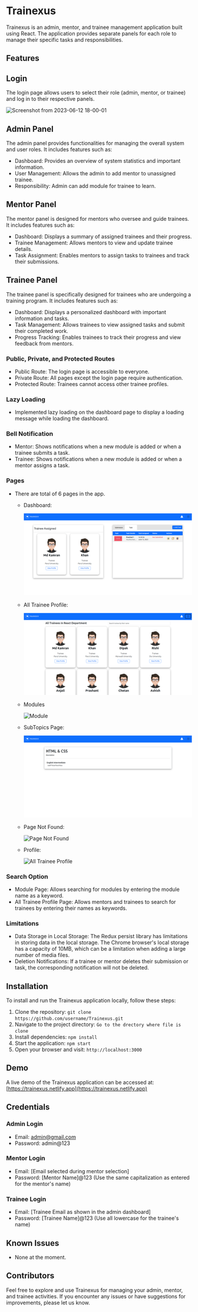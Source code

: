# Trainexus

Trainexus is an admin, mentor, and trainee management application built using React. The application provides separate panels for each role to manage their specific tasks and responsibilities.

## Features

## Login

The login page allows users to select their role (admin, mentor, or trainee) and log in to their respective panels.

![Screenshot from 2023-06-12 18-00-01](https://github.com/mdkamran25/Role-based-managaement/assets/122250114/45e40ccf-09a1-4126-9675-58388beae233)

## Admin Panel

The admin panel provides functionalities for managing the overall system and user roles. It includes features such as:

- Dashboard: Provides an overview of system statistics and important information.
- User Management: Allows the admin to add mentor to unassigned trainee.
- Responsibility: Admin can add module for trainee to learn.

## Mentor Panel

The mentor panel is designed for mentors who oversee and guide trainees. It includes features such as:

- Dashboard: Displays a summary of assigned trainees and their progress.
- Trainee Management: Allows mentors to view and update trainee details.
- Task Assignment: Enables mentors to assign tasks to trainees and track their submissions.


## Trainee Panel

The trainee panel is specifically designed for trainees who are undergoing a training program. It includes features such as:

- Dashboard: Displays a personalized dashboard with important information and tasks.
- Task Management: Allows trainees to view assigned tasks and submit their completed work.
- Progress Tracking: Enables trainees to track their progress and view feedback from mentors.


### Public, Private, and Protected Routes

- Public Route: The login page is accessible to everyone.
- Private Route: All pages except the login page require authentication.
- Protected Route: Trainees cannot access other trainee profiles.

### Lazy Loading

- Implemented lazy loading on the dashboard page to display a loading message while loading the dashboard.

### Bell Notification

- Mentor: Shows notifications when a new module is added or when a trainee submits a task.
- Trainee: Shows notifications when a new module is added or when a mentor assigns a task.

### Pages
- There are total of 6 pages in the app.
    - Dashboard: 

         <picture>
          <img src="https://github.com/MdKAMRAN7255/Screenshot/blob/67c67794f2302ecefc5ef355c27ee85dbeada9d3/Screenshot%20from%202023-06-12%2018-19-01.png" alt="Dashboard" >
         </picture>

    - All Trainee Profile: 

      <picture>
        <img src="https://github.com/MdKAMRAN7255/Screenshot/blob/e3ab7e814df3d954e4f1a60bcd3b63345863d67a/Screenshot%20from%202023-06-12%2018-28-11.png" alt="All Trainee Profile" >
      </picture>

    - Modules

      <picture>
        <img src="" alt="Module" >
      </picture>

    - SubTopics Page: 

      <picture>
        <img src="https://github.com/MdKAMRAN7255/Screenshot/blob/fcb8c94a9a2639ee2bbb252a77c648b843708c50/Screenshot%20from%202023-06-12%2018-32-05.png" alt="sub topcics" >
      </picture>

    - Page Not Found: 

      <picture>
        <img src="" alt="Page Not Found" >
      </picture>

    - Profile: 
 
      <picture>
        <img src="" alt="All Trainee Profile" >
      </picture>


### Search Option

- Module Page: Allows searching for modules by entering the module name as a keyword.
- All Trainee Profile Page: Allows mentors and trainees to search for trainees by entering their names as keywords.



### Limitations

- Data Storage in Local Storage: The Redux persist library has limitations in storing data in the local storage. The Chrome browser's local storage has a capacity of 10MB, which can be a limitation when adding a large number of media files.
- Deletion Notifications: If a trainee or mentor deletes their submission or task, the corresponding notification will not be deleted.

## Installation

To install and run the Trainexus application locally, follow these steps:

1. Clone the repository: `git clone https://github.com/username/Trainexus.git`
2. Navigate to the project directory: `Go to the drectory where file is clone`
3. Install dependencies: `npm install`
4. Start the application: `npm start`
5. Open your browser and visit: `http://localhost:3000`

## Demo

A live demo of the Trainexus application can be accessed at: [https://trainexus.netlify.app](https://trainexus.netlify.app)

## Credentials

### Admin Login

- Email: admin@gmail.com
- Password: admin@123

### Mentor Login

- Email: [Email selected during mentor selection]
- Password: [Mentor Name]@123 (Use the same capitalization as entered for the mentor's name)

### Trainee Login

- Email: [Trainee Email as shown in the admin dashboard]
- Password: [Trainee Name]@123 (Use all lowercase for the trainee's name)

## Known Issues

- None at the moment.

## Contributors

Feel free to explore and use Trainexus for managing your admin, mentor, and trainee activities. If you encounter any issues or have suggestions for improvements, please let us know.



